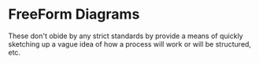 # FreeForm Diagrams

These don't obide by any strict standards by provide a means of quickly sketching up a vague idea of how a process will work or will be structured, etc.
